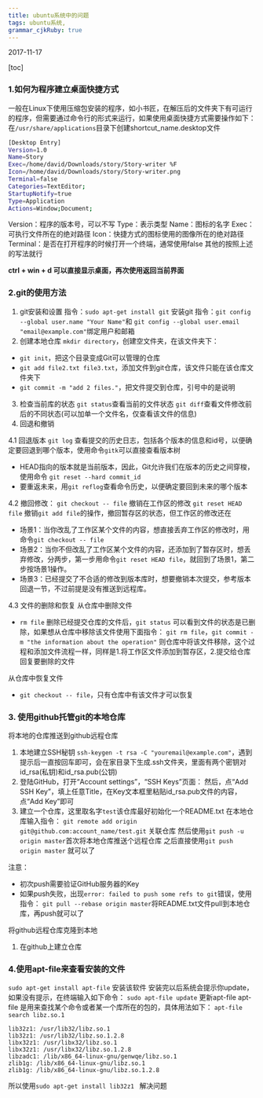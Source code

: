 ```yaml
---
title: ubuntu系统中的问题
tags: ubuntu系统,
grammar_cjkRuby: true
---
```

2017-11-17

[toc]
### **1.如何为程序建立桌面快捷方式**
一般在Linux下使用压缩包安装的程序，如小书匠，在解压后的文件夹下有可运行的程序，但需要通过命令行的形式来运行，如果使用桌面快捷方式需要操作如下：
在`/usr/share/applications`目录下创建shortcut_name.desktop文件
```bash
[Desktop Entry]
Version=1.0
Name=Story
Exec=/home/david/Downloads/story/Story-writer %F
Icon=/home/david/Downloads/story/Story-writer.png
Terminal=false
Categories=TextEditor;
StartupNotify=true
Type=Application
Actions=Window;Document;
```
 
 Version：程序的版本号，可以不写
Type：表示类型
Name：图标的名字
Exec：可执行文件所在的绝对路径
Icon：快捷方式的图标使用的图像所在的绝对路径
Terminal：是否在打开程序的时候打开一个终端，通常使用false
其他的按照上述的写法就行

**ctrl + win + d 可以直接显示桌面，再次使用返回当前界面**

### **2.git的使用方法**

 1. git安装和设置
 指令：`sudo apt-get install git` 安装git
 指令：`git config --global user.name "Your Name"`和
 `git config --global user.email "email@example.com"`绑定用户和邮箱
 2. 创建本地仓库
  `mkdir directory`，创建空文件夹，在该文件夹下：
  - `git init`，把这个目录变成Git可以管理的仓库
  -  `git add file2.txt file3.txt`，添加文件到git仓库，该文件只能在该仓库文件夹下
  - `git commit -m "add 2 files."`，把文件提交到仓库，引号中的是说明
 3. 检查当前库的状态
 `git status`查看当前的文件状态
 `git diff`查看文件修改前后的不同状态(可以加单一个文件名，仅查看该文件的信息)
 4. 回退和撤销
 
4.1 回退版本
 `git log` 查看提交的历史日志，包括各个版本的信息和id号，以便确定要回退到哪个版本，使用命令`gitk`可以直接查看版本树
 - HEAD指向的版本就是当前版本，因此，Git允许我们在版本的历史之间穿梭，使用命令 `git reset --hard commit_id`
- 要重返未来，用`git reflog`查看命令历史，以便确定要回到未来的哪个版本

4.2 撤回修改：
`git checkout -- file` 撤销在工作区的修改
`git reset HEAD file` 撤销`git add file`的操作，撤回暂存区的状态，但工作区的修改还在
- 场景1：当你改乱了工作区某个文件的内容，想直接丢弃工作区的修改时，用命令`git checkout -- file`
- 场景2：当你不但改乱了工作区某个文件的内容，还添加到了暂存区时，想丢弃修改，分两步，第一步用命令`git reset HEAD file`，就回到了场景1，第二步按场景1操作。
- 场景3：已经提交了不合适的修改到版本库时，想要撤销本次提交，参考版本回退一节，不过前提是没有推送到远程库。

4.3 文件的删除和恢复
从仓库中删除文件
- `rm file` 删除已经提交仓库的文件后，`git status` 可以看到文件的状态是已删除，如果想从仓库中移除该文件使用下面指令：
`git rm file`，`git commit -m "the information about the operation"` 则仓库中将该文件移除，这个过程和添加文件流程一样，同样是1.将工作区文件添加到暂存区，2.提交给仓库
回复要删除的文件

从仓库中恢复文件
- `git checkout -- file`，只有仓库中有该文件才可以恢复

### **3. 使用github托管git的本地仓库**
 将本地的仓库推送到github远程仓库
 

 1. 本地建立SSH秘钥
 `ssh-keygen -t rsa -C "youremail@example.com"`，遇到提示后一直按回车即可，会在家目录下生成.ssh文件夹，里面有两个密钥对id_rsa(私钥)和id_rsa.pub(公钥)
 2. 登陆GitHub，打开“Account settings”，“SSH Keys”页面：
 然后，点“Add SSH Key”，填上任意Title，在Key文本框里粘贴id_rsa.pub文件的内容，点“Add Key”即可
3. 建立一个仓库，这里取名字`test`该仓库最好初始化一个README.txt
在本地仓库输入指令：
`git remote add origin git@github.com:account_name/test.git` 关联仓库
然后使用`git push -u origin master`首次将本地仓库推送个远程仓库
之后直接使用`git push origin master` 就可以了

注意：
- 初次push需要验证GitHub服务器的Key
- 如果push失败，出现`error: failed to push some refs to git`错误，使用指令：
`git pull --rebase origin master`将README.txt文件pull到本地仓库，再push就可以了

将github远程仓库克隆到本地

 1. 在github上建立仓库

	 

 
 
 
### **4.使用apt-file来查看安装的文件**
`sudo apt-get install apt-file` 安装该软件
安装完以后系统会提示你update，如果没有提示，在终端输入如下命令：
`sudo apt-file update` 更新apt-file
apt-file 是用来查找某个命令或者某一个库所在的包的，具体用法如下：
`apt-file search libz.so.1`
```
lib32z1: /usr/lib32/libz.so.1
lib32z1: /usr/lib32/libz.so.1.2.8
libx32z1: /usr/libx32/libz.so.1
libx32z1: /usr/libx32/libz.so.1.2.8
libzadc1: /lib/x86_64-linux-gnu/genwqe/libz.so.1
zlib1g: /lib/x86_64-linux-gnu/libz.so.1
zlib1g: /lib/x86_64-linux-gnu/libz.so.1.2.8
```
所以使用`sudo apt-get install lib32z1 ` 解决问题